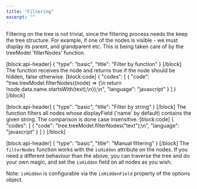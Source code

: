 ```yaml
---
title: "Filtering"
excerpt: ""
---
```

Filtering on the tree is not trivial, since the filtering process needs the keep the tree structure.
For example, if one of the nodes is visible - we must display its parent, and grandparent etc.
This is being taken care of by the treeModel 'filterNodes' function.

[block:api-header]
{
  "type": "basic",
  "title": "Filter by function"
}
[/block]
The function receives the node and returns true if the node should be hidden, false otherwise.
[block:code]
{
  "codes": [
    {
      "code": "tree.treeModel.filterNodes((node) => {\n  return !node.data.name.startsWith(text);\n});\n",
      "language": "javascript"
    }
  ]
}
[/block]

[block:api-header]
{
  "type": "basic",
  "title": "Filter by string"
}
[/block]
The function filters all nodes whose displayField ('name' by default) contains the given string. The comparison is done case insensitive.
[block:code]
{
  "codes": [
    {
      "code": "tree.treeModel.filterNodes(\"text\");\n",
      "language": "javascript"
    }
  ]
}
[/block]

[block:api-header]
{
  "type": "basic",
  "title": "Manual filtering"
}
[/block]
The `filterNodes` function works with the `isHidden` attribute on the nodes.
If you need a different behaviour than the above, you can traverse the tree and do your own magic, and set the `isHidden` field on all nodes as you wish.

Note:
`isHidden` is configurable via the `isHiddenField` property of the options object.